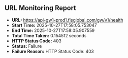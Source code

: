 ## URL Monitoring Report

- **URL:** https://api-gw1-prod1.fisglobal.com/gw/v1/health
- **Start Time:** 2025-10-27T17:58:05.753047
- **End Time:** 2025-10-27T17:58:05.907559
- **Total Time Taken:** 0.154512 seconds
- **HTTP Status Code:** 403
- **Status:** Failure
- **Failure Reason:** HTTP Status Code: 403

